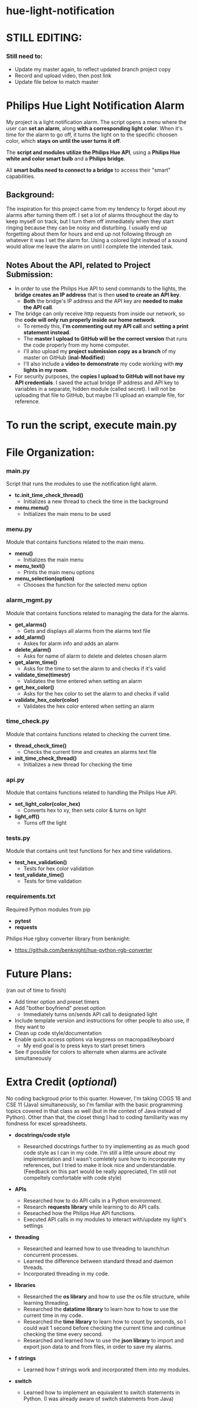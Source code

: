 # hue-light-notification

# STILL EDITING:
### Still need to: 
- Update my master again, to reflect updated branch project copy
- Record and upload video, then post link
- Update file below to match master


# Philips Hue Light Notification Alarm

My project is a light notification alarm. The script opens a menu where the user can **set an alarm**, along **with a corresponding light color**. When it's time for the alarm to go off, it turns the light on to the specific choosen color, which **stays on until the user turns it off**. 

The **script and modules utilize the Philips Hue API**, using a **Philips Hue white and color smart bulb** and a **Philips bridge**. 

All **smart bulbs need to connect to a bridge** to access their "smart" capabilities.


## Background:
The inspiration for this project came from my tendency to forget about my alarms after turning them off. I set a lot of alarms throughout the day to keep myself on track, but I turn them off immediately when they start ringing because they can be noisy and disturbing. I usually end up forgetting about them for hours and end up not following through on whatever it was I set the alarm for. Using a colored light instead of a sound would allow me leave the alarm on until I complete the intended task. 



## Notes About the API, related to Project Submission:
- In order to use the Philips Hue API to send commands to the lights, the **bridge creates an IP address** that is then **used to create an API key**. 
    - **Both** the bridge's IP address and the API key are **needed to make the API call**. 
- The bridge can only receive http requests from inside our network, so the **code will only run properly inside our home network**.
    - To remedy this, **I'm commenting out my API call** and **setting a print statement instead**. 
    - The **master I upload to GitHub will be the correct version** that runs the code properly from my home computer.
    - I'll also upload my **project submission copy as a branch** of my master on GitHub (**inal-Modified**)
    - I'll also include a **video to demonstrate** my code working with **my lights in my room**. 
- For security purposes, the **copies I upload to GitHub will not have my API credentials**. I saved the actual bridge IP address and API key to variables in a separate, hidden module (called secret). I will not be uploading that file to GitHub, but maybe I'll upload an example file, for reference.



# To run the script, execute main.py




# File Organization:

### main.py
Script that runs the modules to use the notification light alarm.

- **tc.init_time_check_thread()**
    - Initializes a new thread to check the time in the background
- **menu.menu()**
    - Initializes the main menu to be used

### menu.py
Module that contains functions related to the main menu.

- **menu()**
    - Initializes the main menu
- **menu_text()**
    - Prints the main menu options
- **menu_selection(option)**
    - Chooses the function for the selected menu option

### alarm_mgmt.py
Module that contains functions related to managing the data for the alarms.

- **get_alarms()**
    - Gets and displays all alarms from the alarms text file
- **add_alarm()**
    - Askes for alarm info and adds an alarm
- **delete_alarm()**
    - Asks for name of alarm to delete and deletes chosen alarm
- **get_alarm_time()**
    - Asks for the time to set the alarm to and checks if it's valid
- **validate_time(timestr)**
    - Validates the time entered when setting an alarm
- **get_hex_color()**
    - Asks for the hex color to set the alarm to and checks if valid
- **validate_hex_color(color)**
    - Validates the hex color entered when setting an alarm

### time_check.py
Module that contains functions related to checking the current time.

- **thread_check_time()**
    - Checks the current time and creates an alarms text file
- **init_time_check_thread()**
    - Initializes a new thread for checking the time

### api.py
Module that contains functions related to handling the Philips Hue API.

- **set_light_color(color_hex)**
    - Converts hex to xy, then sets color & turns on light
- **light_off()**
    - Turns off the light

### tests.py
Module that contains unit test functions for hex and time validations.

- **test_hex_validation()**
    - Tests for hex color validation
- **test_validate_time()**
    - Tests for time validation

### requirements.txt
Required Python modules from pip
- **pytest**
- **requests**

Philips Hue rgbxy converter library from benknight:
- https://github.com/benknight/hue-python-rgb-converter



# Future Plans:
(ran out of time to finish)
- Add timer option and preset timers
- Add "bother boyfriend" preset option
    - Immediately turns on/sends API call to designated light
- Include template version and instructions for other people to also use, if they want to
- Clean up code style/documentation
- Enable quick access options via keypress on macropad/keyboard
    - My end goal is to press keys to start preset timers
- See if possible for colors to alternate when alarms are activate simultaneously



# Extra Credit (*optional*)

No coding backgroud prior to this quarter. However, I'm taking COGS 18 and CSE 11 (Java) simultaneously, so I'm familiar with the basic programming topics covered in that class as well (but in the context of Java instead of Python). Other than that, the closet thing I had to coding familiarity was my fondness for excel spreadsheets.


- **docstrings/code style**
    - Researched docstrings further to try implementing as as much good code style as I can in my code. I'm still a little unsure about my implementation and I wasn't comletely sure how to incorporate my references, but I tried to make it look nice and understandable. 
    (Feedback on this part would be really appreciated, I'm still not compeltely comfortable with code style)

- **APIs**
    - Researched how to do API calls in a Python environment.
    - Research **requests library** while learning to do API calls.
    - Reseached how the Philips Hue API functions. 
    - Executed API calls in my modules to interact with/update my light's settings

- **threading**
    - Researched and learned how to use threading to launch/run concurrent processes.
    - Learned the difference between standard thread and daemon threads.
    - Incorporated threading in my code.

- **libraries**
    - Researched the **os library** and how to use the os file structure, while learning threading. 
    - Researched the **datatime library** to learn how to how to use the current time in my code.
    - Researched the **time library** to learn how to count by seconds, so I could wait 1 second before checking the current time and continue checking the time every second.
    - Researched and learned how to use the **json library** to import and export json data to and from files, in order to save my alarms.

- **f strings**
    - Learned how f strings work and incorporated them into my modules.

- **switch**
    - Learned how to implement an equivalent to switch statements in Python. 
    (I was already aware of switch statements from Java)

